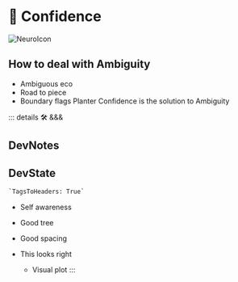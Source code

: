 
# 💜 <neuro>Confidence</neuro>

![NeuroIcon](/Neuro/Neuro_Icon.png)

## How to deal with Ambiguity

- Ambiguous eco
- Road to piece
- Boundary flags
Planter Confidence is the solution to Ambiguity

<!-- =================================================== -->
<!-- =================================================== -->
<!-- =================================================== -->
<!-- =================================================== -->
<!-- =================================================== -->
::: details 🛠 <dev>&&&</dev>

## DevNotes

## DevState

```py
`TagsToHeaders: True`
```

- Self awareness

- Good tree

- Good spacing

- This looks right
    - Visual plot
:::
